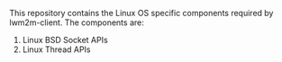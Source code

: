 This repository contains the Linux OS specific components required by lwm2m-client.
The components are:
1) Linux BSD Socket APIs
2) Linux Thread APIs
